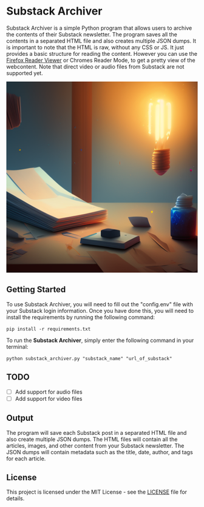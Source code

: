 # Substack Archiver

Substack Archiver is a simple Python program that allows users to archive the contents of their Substack newsletter. The program saves all the contents in a separated HTML file and also creates multiple JSON dumps. It is important to note that the HTML is raw, without any CSS or JS. It just provides a basic structure for reading the content. However you can use the [Firefox Reader Viewer](https://support.mozilla.org/en-US/kb/firefox-reader-view-clutter-free-web-pages) or Chromes Reader Mode, to get 
a pretty view of the webcontent.
Note that direct video or audio files from Substack are not supported yet. 

![Substack Archiver](README/images/cover.png)


## Getting Started

To use Substack Archiver, you will need to fill out the "config.env" file with your Substack login information. Once you have done this, you will need to install the requirements by running the following command:

```
pip install -r requirements.txt
```

To run the **Substack Archiver**, simply enter the following command in your terminal:

```
python substack_archiver.py "substack_name" "url_of_substack"
```

## TODO
- [ ] Add support for audio files
- [ ] Add support for video files

## Output

The program will save each Substack post in a separated HTML file and also create multiple JSON dumps. The HTML files will contain all the articles, images, and other content from your Substack newsletter. The JSON dumps will contain metadata such as the title, date, author, and tags for each article.


## License

This project is licensed under the MIT License - see the [LICENSE](LICENSE) file for details.
